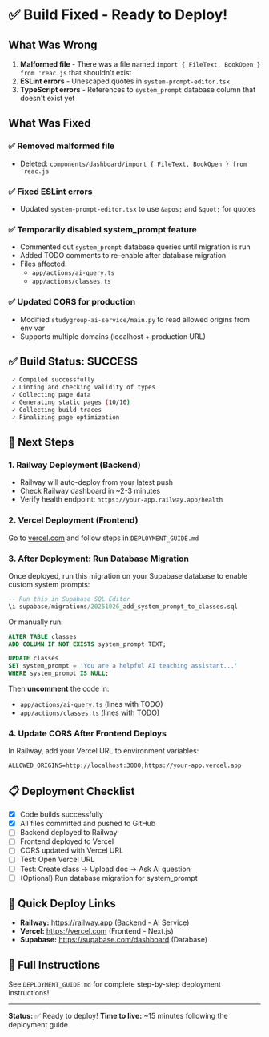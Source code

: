 # ✅ Build Fixed - Ready to Deploy!

## What Was Wrong

1. **Malformed file** - There was a file named `import { FileText, BookOpen } from 'reac.js` that shouldn't exist
2. **ESLint errors** - Unescaped quotes in `system-prompt-editor.tsx`
3. **TypeScript errors** - References to `system_prompt` database column that doesn't exist yet

## What Was Fixed

### ✅ Removed malformed file
- Deleted: `components/dashboard/import { FileText, BookOpen } from 'reac.js`

### ✅ Fixed ESLint errors
- Updated `system-prompt-editor.tsx` to use `&apos;` and `&quot;` for quotes

### ✅ Temporarily disabled system_prompt feature
- Commented out `system_prompt` database queries until migration is run
- Added TODO comments to re-enable after database migration
- Files affected:
  - `app/actions/ai-query.ts`
  - `app/actions/classes.ts`

### ✅ Updated CORS for production
- Modified `studygroup-ai-service/main.py` to read allowed origins from env var
- Supports multiple domains (localhost + production URL)

## ✅ Build Status: SUCCESS

```bash
 ✓ Compiled successfully
 ✓ Linting and checking validity of types
 ✓ Collecting page data
 ✓ Generating static pages (10/10)
 ✓ Collecting build traces
 ✓ Finalizing page optimization
```

## 🚀 Next Steps

### 1. Railway Deployment (Backend)
- Railway will auto-deploy from your latest push
- Check Railway dashboard in ~2-3 minutes
- Verify health endpoint: `https://your-app.railway.app/health`

### 2. Vercel Deployment (Frontend)
Go to [vercel.com](https://vercel.com) and follow steps in `DEPLOYMENT_GUIDE.md`

### 3. After Deployment: Run Database Migration

Once deployed, run this migration on your Supabase database to enable custom system prompts:

```sql
-- Run this in Supabase SQL Editor
\i supabase/migrations/20251026_add_system_prompt_to_classes.sql
```

Or manually run:
```sql
ALTER TABLE classes
ADD COLUMN IF NOT EXISTS system_prompt TEXT;

UPDATE classes
SET system_prompt = 'You are a helpful AI teaching assistant...'
WHERE system_prompt IS NULL;
```

Then **uncomment** the code in:
- `app/actions/ai-query.ts` (lines with TODO)
- `app/actions/classes.ts` (lines with TODO)

### 4. Update CORS After Frontend Deploys

In Railway, add your Vercel URL to environment variables:
```
ALLOWED_ORIGINS=http://localhost:3000,https://your-app.vercel.app
```

## 📋 Deployment Checklist

- [x] Code builds successfully
- [x] All files committed and pushed to GitHub
- [ ] Backend deployed to Railway
- [ ] Frontend deployed to Vercel  
- [ ] CORS updated with Vercel URL
- [ ] Test: Open Vercel URL
- [ ] Test: Create class → Upload doc → Ask AI question
- [ ] (Optional) Run database migration for system_prompt

## 🎯 Quick Deploy Links

- **Railway:** https://railway.app (Backend - AI Service)
- **Vercel:** https://vercel.com (Frontend - Next.js)
- **Supabase:** https://supabase.com/dashboard (Database)

## 📖 Full Instructions

See `DEPLOYMENT_GUIDE.md` for complete step-by-step deployment instructions!

---

**Status:** ✅ Ready to deploy!
**Time to live:** ~15 minutes following the deployment guide
